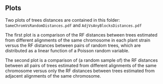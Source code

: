 ## Plots
Two plots of trees distances are contained in this folder: `SameChromVsRandomDistances.pdf` and `AdjVsAnyBlocksDistances.pdf`

The first plot is a comparison of the RF distances between trees estimated from different alignments of the same chromosome in each plant strain versus the RF distances between pairs of random trees, which are distributed as a linear function of a Poisson random variable. 

The second plot is a comparison of (a random sample of) the RF distances between all pairs of trees estimated from different alignments of the same chromosome versus only the RF distances between trees estimated from adjacent alignments of the same chromosome.
